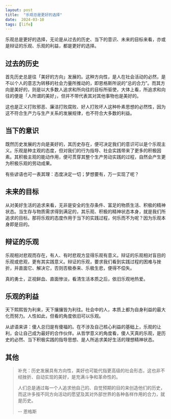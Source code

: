 ```yaml
---
layout: post
title:  "乐观总是更好的选择"
date:  2024-03-10
tags: [life]
---
```


  乐观总是更好的选择，无论是从过去的历史、当下的意识、未来的目标来看，亦或是辩证的乐观、乐观的利益，都是更好的选择。

## 过去的历史

  首先历史总是往「美好的方向」发展的。这种方向性，是人在社会活动的必然，是不以个人的意志为转移的社会力量所推动的，即恩格斯所说的“总的合力”。而其方向是美好的，则是以大多数人追求和所向往的目标所驱使，大体上看，所追求和向往的便是「人所谓的美好」，但并不带代表其对其他事物也是美好的。
  
  这也是正义打败邪恶、廉洁打败腐败、好人打败坏人这种朴素思想的必然性，因为这不符合生产力与生产关系的发展规律，也不符合大多数的利益。

## 当下的意识

  既然历史发展的方向是美好的，其历史存在，便可决定我们的意识可以是个乐观主义。乐观是种主观的态度，但对我们的行为指导、社会实践带来了更多的积极因素。其积极主观的能动作用，便可贯穿其整个生产劳动实践的过程，自然会产生更为积极乐观的劳动成果。
  
  有些谚语也可一表其理：态度决定一切；梦想要有，万一实现了呢？


## 未来的目标

  从对美好生活的追求来看，无非是安全的生存条件、富足的物质生活、积极的精神状态。当生存与物质需求得到满足的，其乐观、积极的精神状态本身，就是我们所追求的目标。那将乐观的态度作用于当下的实践过程，何乐而不为呢？因为乐观本身即是目的。

## 辩证的乐观

  乐观相对悲观而存在，有人、有时悲观方显得乐观有意义。辩证的乐观相对盲目的乐观或悲观，更有其实践意义。辩证的乐观，要求我们看到实践过程的困难与挫折，并直面它、解决它，否则否极泰来、乐极生悲，便得不偿失。
  
  真的勇士，正视鲜血、直面惨淡，看清生活本质之后，依旧乐观地热爱。

## 乐观的利益

  天下熙熙皆为利来，天下攘攘皆为利往。社会中的人，本质上都为自身利益的最大化而努力。人性如此，但看的角度依旧可以乐观。
  
  从谚语来讲：傻人总归是有傻福的。在不涉及自己核心利益的基础上，乐观的让利，会让自己成为最好的合作伙伴。从哲学意义的角度看，傻人天真的乐观，是历史的必然、当下积极实践的指导思想、是人所追求美好生活的理想精神状态。


## 其他

> 补充：历史发展具有方向性，美好也可能代指更高级的社会形态，这也非不经挫折、自动实现的美好，是充满斗争和革命性的。
> 
> 人们总是通过每一个人追求他自己的、自觉预期的目的来创造他们的历史，
> 而这许多按不同方向活动的愿望及其对外部世界的各种各样作用的合力，就是历史。
>
> -- 恩格斯
